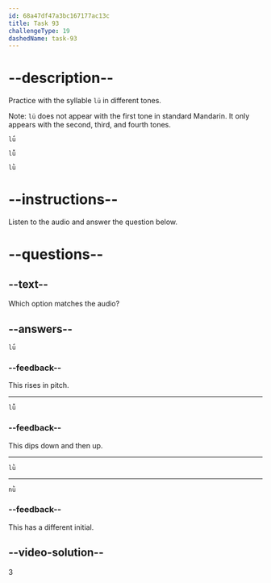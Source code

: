 ```yaml
---
id: 68a47df47a3bc167177ac13c
title: Task 93
challengeType: 19
dashedName: task-93
---
```


<!-- (Audio) A: lǜ -->

# --description--

Practice with the syllable `lü` in different tones.  

Note: `lü` does not appear with the first tone in standard Mandarin. It only appears with the second, third, and fourth tones.

`lǘ`<!-- (Audio) lǘ -->

`lǚ`<!-- (Audio) lǚ -->

`lǜ`<!-- (Audio) lǜ -->

# --instructions--

Listen to the audio and answer the question below.

# --questions--

## --text--

Which option matches the audio?

## --answers--

`lǘ`

### --feedback--

This rises in pitch.

---

`lǚ`

### --feedback--

This dips down and then up.

---

`lǜ`

---

`nǜ`

### --feedback--

This has a different initial.

## --video-solution--

3
